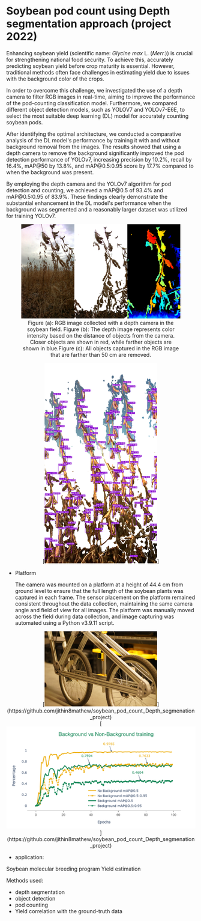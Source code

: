 # Soybean pod count using Depth segmentation approach (project 2022)

<p>Enhancing soybean yield (scientific name: <em>Glycine max</em> L. (<em>Merr.</em>)) is crucial for strengthening national food security. To achieve this, accurately predicting soybean yield before crop maturity is essential. However, traditional methods often face challenges in estimating yield due to issues with the background color of the crops.</p>

<p>In order to overcome this challenge, we investigated the use of a depth camera to filter RGB images in real-time, aiming to improve the performance of the pod-counting classification model. Furthermore, we compared different object detection models, such as YOLOV7 and YOLOv7-E6E, to select the most suitable deep learning (DL) model for accurately counting soybean pods.</p>

<p>After identifying the optimal architecture, we conducted a comparative analysis of the DL model's performance by training it with and without background removal from the images. The results showed that using a depth camera to remove the background significantly improved the pod detection performance of YOLOv7, increasing precision by 10.2%, recall by 16.4%, mAP@50 by 13.8%, and mAP@0.5:0.95 score by 17.7% compared to when the background was present.</p>

<p>By employing the depth camera and the YOLOv7 algorithm for pod detection and counting, we achieved a mAP@0.5 of 93.4% and mAP@0.5:0.95 of 83.9%. These findings clearly demonstrate the substantial enhancement in the DL model's performance when the background was segmented and a reasonably larger dataset was utilized for training YOLOv7.</p>

<div align="center">
  <figure>
    <img src="mouseRGB.png" width="600">
    <figcaption>Figure (a): RGB image collected with a depth camera in the soybean field. Figure (b): The depth image represents color intensity based on the distance of objects from the camera. Closer objects are shown in red, while farther objects are shown in blue.Figure (c): All objects captured in the RGB image that are farther than 50 cm are removed. </figcaption>
  </figure>
</div>

<div style="text-align: center;">
  [<img src="5.png" width="300">]
</div>

- Platform
  <p>The camera was mounted on a platform at a height of 44.4 cm from ground level to ensure that the full length of the soybean plants was captured in each frame. The sensor placement on the platform remained consistent throughout the data collection, maintaining the same camera angle and field of view for all images. The platform was manually moved across the field during data collection, and image capturing was automated using a Python v3.9.11 script.</p>

<div style="text-align: center;">
  [<img src="platform.png" width="300">](https://github.com/jithin8mathew/soybean_pod_count_Depth_segmenation_project)
</div>

<div style="text-align: center;">
  [<img src="Training_comparison.png" width="600">](https://github.com/jithin8mathew/soybean_pod_count_Depth_segmenation_project)
</div>

- application:

Soybean molecular breeding program
Yield estimation

Methods used:
- depth segmentation
- object detection
- pod counting
- Yield correlation with the ground-truth data
